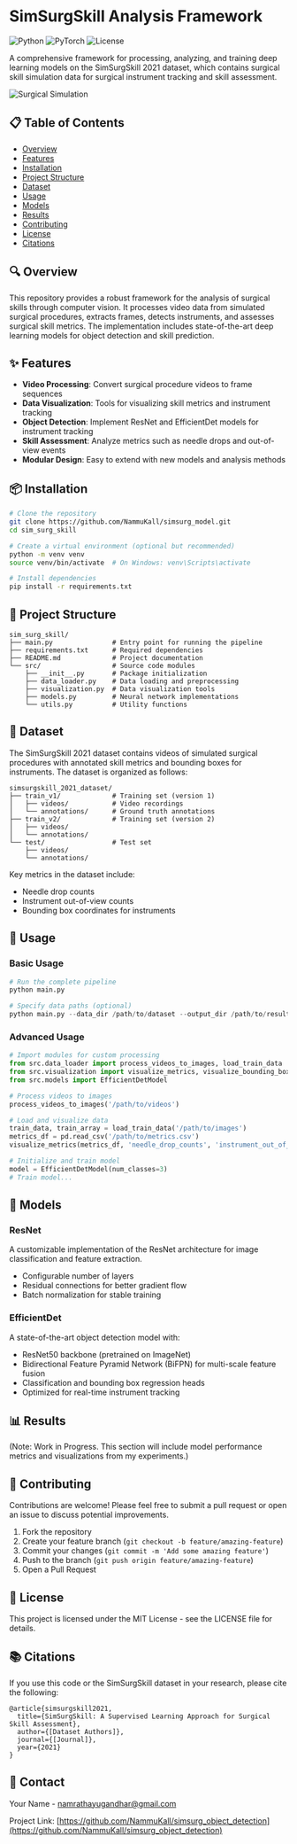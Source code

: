 # SimSurgSkill Analysis Framework

![Python](https://img.shields.io/badge/python-3.8%2B-blue)
![PyTorch](https://img.shields.io/badge/PyTorch-2.0%2B-red)
![License](https://img.shields.io/badge/license-MIT-green)

A comprehensive framework for processing, analyzing, and training deep learning models on the SimSurgSkill 2021 dataset, which contains surgical skill simulation data for surgical instrument tracking and skill assessment.

![Surgical Simulation](https://img.shields.io/badge/Surgical%20Simulation-Computer%20Vision-blue)

## 📋 Table of Contents
- [Overview](#overview)
- [Features](#features)
- [Installation](#installation)
- [Project Structure](#project-structure)
- [Dataset](#dataset)
- [Usage](#usage)
- [Models](#models)
- [Results](#results)
- [Contributing](#contributing)
- [License](#license)
- [Citations](#citations)

## 🔍 Overview

This repository provides a robust framework for the analysis of surgical skills through computer vision. It processes video data from simulated surgical procedures, extracts frames, detects instruments, and assesses surgical skill metrics. The implementation includes state-of-the-art deep learning models for object detection and skill prediction.

## ✨ Features

- **Video Processing**: Convert surgical procedure videos to frame sequences
- **Data Visualization**: Tools for visualizing skill metrics and instrument tracking
- **Object Detection**: Implement ResNet and EfficientDet models for instrument tracking
- **Skill Assessment**: Analyze metrics such as needle drops and out-of-view events
- **Modular Design**: Easy to extend with new models and analysis methods

## 📦 Installation

```bash
# Clone the repository
git clone https://github.com/NammuKall/simsurg_model.git
cd sim_surg_skill

# Create a virtual environment (optional but recommended)
python -m venv venv
source venv/bin/activate  # On Windows: venv\Scripts\activate

# Install dependencies
pip install -r requirements.txt
```

## 📁 Project Structure

```
sim_surg_skill/
├── main.py               # Entry point for running the pipeline
├── requirements.txt      # Required dependencies
├── README.md             # Project documentation
└── src/                  # Source code modules
    ├── __init__.py       # Package initialization
    ├── data_loader.py    # Data loading and preprocessing
    ├── visualization.py  # Data visualization tools
    ├── models.py         # Neural network implementations
    └── utils.py          # Utility functions
```

## 💾 Dataset

The SimSurgSkill 2021 dataset contains videos of simulated surgical procedures with annotated skill metrics and bounding boxes for instruments. The dataset is organized as follows:

```
simsurgskill_2021_dataset/
├── train_v1/             # Training set (version 1)
│   ├── videos/           # Video recordings
│   └── annotations/      # Ground truth annotations
├── train_v2/             # Training set (version 2)
│   ├── videos/
│   └── annotations/
└── test/                 # Test set
    ├── videos/
    └── annotations/
```

Key metrics in the dataset include:
- Needle drop counts
- Instrument out-of-view counts
- Bounding box coordinates for instruments

## 🚀 Usage

### Basic Usage

```python
# Run the complete pipeline
python main.py

# Specify data paths (optional)
python main.py --data_dir /path/to/dataset --output_dir /path/to/results
```

### Advanced Usage

```python
# Import modules for custom processing
from src.data_loader import process_videos_to_images, load_train_data
from src.visualization import visualize_metrics, visualize_bounding_box
from src.models import EfficientDetModel

# Process videos to images
process_videos_to_images('/path/to/videos')

# Load and visualize data
train_data, train_array = load_train_data('/path/to/images')
metrics_df = pd.read_csv('/path/to/metrics.csv')
visualize_metrics(metrics_df, 'needle_drop_counts', 'instrument_out_of_view_counts')

# Initialize and train model
model = EfficientDetModel(num_classes=3)
# Train model...
```

## 🧠 Models

### ResNet

A customizable implementation of the ResNet architecture for image classification and feature extraction.

- Configurable number of layers
- Residual connections for better gradient flow
- Batch normalization for stable training

### EfficientDet

A state-of-the-art object detection model with:

- ResNet50 backbone (pretrained on ImageNet)
- Bidirectional Feature Pyramid Network (BiFPN) for multi-scale feature fusion
- Classification and bounding box regression heads
- Optimized for real-time instrument tracking

## 📊 Results

(Note: Work in Progress. This section will include model performance metrics and visualizations from my experiments.)

## 👐 Contributing

Contributions are welcome! Please feel free to submit a pull request or open an issue to discuss potential improvements.

1. Fork the repository
2. Create your feature branch (`git checkout -b feature/amazing-feature`)
3. Commit your changes (`git commit -m 'Add some amazing feature'`)
4. Push to the branch (`git push origin feature/amazing-feature`)
5. Open a Pull Request

## 📜 License

This project is licensed under the MIT License - see the LICENSE file for details.

## 📚 Citations

If you use this code or the SimSurgSkill dataset in your research, please cite the following:

```
@article{simsurgskill2021,
  title={SimSurgSkill: A Supervised Learning Approach for Surgical Skill Assessment},
  author={[Dataset Authors]},
  journal={[Journal]},
  year={2021}
}
```

## 📧 Contact

Your Name - [namrathayugandhar@gmail.com](mailto:namrathayugandhar@gmail.com)

Project Link: [https://github.com/NammuKall/simsurg_object_detection](https://github.com/NammuKall/simsurg_object_detection)
